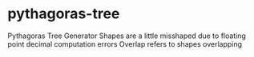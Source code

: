 # pythagoras-tree
Pythagoras Tree Generator
Shapes are a little misshaped due to floating point decimal computation errors
Overlap refers to shapes overlapping
